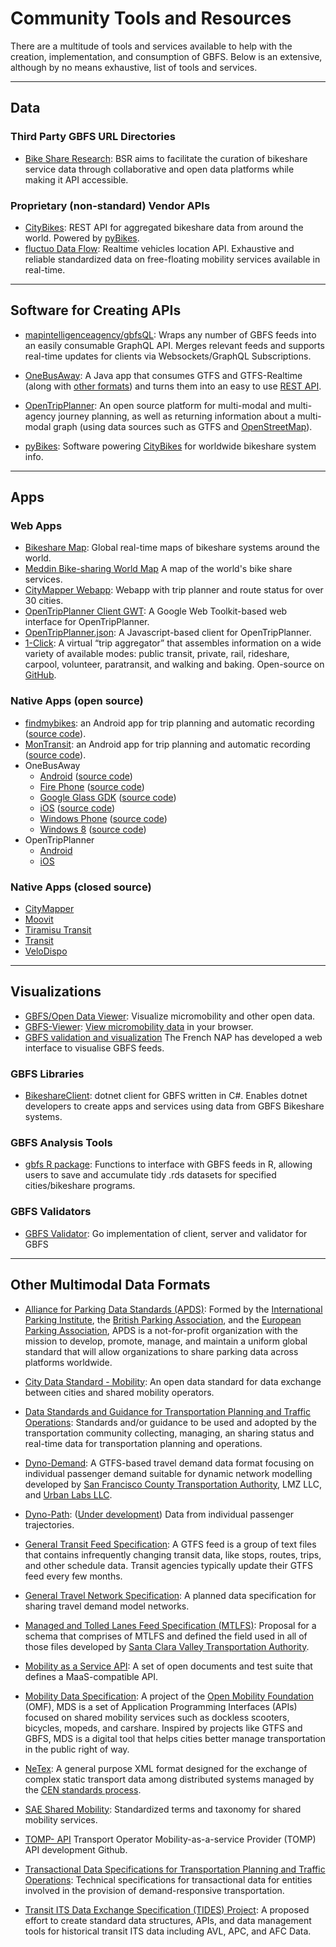 # Community Tools and Resources

There are a multitude of tools and services available to help with the creation, implementation, and consumption of GBFS. Below is an extensive, although by no means exhaustive, list of tools and services. 

<hr>

## Data

### Third Party GBFS URL Directories

- [Bike Share Research](https://bikeshare-research.org/): BSR aims to facilitate the curation of bikeshare service data through collaborative and open data platforms while making it API accessible.


### Proprietary (non-standard) Vendor APIs

- [CityBikes](http://api.citybik.es/v2/): REST API for aggregated bikeshare data from around the world. Powered by [pyBikes](https://github.com/eskerda/pybikes).
- [fluctuo Data Flow](https://fluctuo.com/data-flow/): Realtime vehicles location API. Exhaustive and reliable standardized data on free-floating mobility services available in real-time.

<hr>

## Software for Creating APIs

- [mapintelligenceagency/gbfsQL](https://github.com/mapintelligenceagency/gbfsQL): Wraps any number of GBFS feeds into an easily consumable GraphQL API. Merges relevant feeds and supports real-time updates for clients via Websockets/GraphQL Subscriptions.

- [OneBusAway](https://onebusaway.org/): A Java app that consumes GTFS and GTFS-Realtime (along with [other formats](https://github.com/OneBusAway/onebusaway-application-modules/wiki/Real-Time-Data-Configuration-Guide)) and turns them into an easy to use [REST API](http://developer.onebusaway.org/modules/onebusaway-application-modules/current/api/where/index.html).

- [OpenTripPlanner](http://www.opentripplanner.org/): An open source platform for multi-modal and multi-agency journey planning, as well as returning information about a multi-modal graph (using data sources such as GTFS and [OpenStreetMap](https://www.openstreetmap.org/)).

- [pyBikes](https://github.com/eskerda/pybikes): Software powering [CityBikes](http://api.citybik.es/v2/) for worldwide bikeshare system info.

<hr>

## Apps

### Web Apps

- [Bikeshare Map](https://bikesharemap.com/): Global real-time maps of bikeshare systems around the world.
- [Meddin Bike-sharing World Map](https://bikesharingworldmap.com/) A map of the world's bike share services.
- [CityMapper Webapp](https://citymapper.com/nyc): Webapp with trip planner and route status for over 30 cities.
- [OpenTripPlanner Client GWT](https://github.com/mecatran/OpenTripPlanner-client-gwt):  A Google Web Toolkit-based web interface for OpenTripPlanner.
- [OpenTripPlanner.json](https://github.com/conveyal/otp.js): A Javascript-based client for OpenTripPlanner.
- [1-Click](https://camsys.software/products/1-click): A virtual “trip aggregator” that assembles information on a wide variety of available modes: public transit, private, rail, rideshare, carpool, volunteer, paratransit, and walking and baking. Open-source on [GitHub](https://github.com/camsys/oneclick).

### Native Apps (open source)

- [findmybikes](https://play.google.com/store/apps/details?id=com.ludoscity.findmybikes): an Android app for trip planning and automatic recording ([source code](https://github.com/f8full/findmybikes)).
- [MonTransit](https://play.google.com/store/apps/details?id=org.mtransit.android): an Android app for trip planning and automatic recording ([source code](https://github.com/mtransitapps)).
- OneBusAway
    - [Android](https://play.google.com/store/apps/details?id=com.joulespersecond.seattlebusbot) ([source code](https://github.com/OneBusAway/onebusaway-android))
    - [Fire Phone](https://www.amazon.com/dp/B004UI7QZA) ([source code](https://github.com/OneBusAway/onebusaway-android))
    - [Google Glass GDK](https://github.com/OneBusAway/onebusaway-android/pull/219) ([source code](https://github.com/OneBusAway/onebusaway-android/pull/219))
    - [iOS](https://apps.apple.com/us/app/onebusaway/id329380089) ([source code](https://github.com/OneBusAway/onebusaway-iphone))
    - [Windows Phone](https://www.microsoft.com/en-us/p/onebusaway/9nblggh0cbd9) ([source code](https://github.com/OneBusAway/onebusaway-windows-phone))
    - [Windows 8](https://www.microsoft.com/en-us/p/onebusaway/9wzdncrdm5pc) ([source code](https://github.com/OneBusAway/onebusaway-windows8))
- OpenTripPlanner
    - [Android](https://github.com/CUTR-at-USF/OpenTripPlanner-for-Android/wiki)
    - [iOS](https://github.com/opentripplanner/OpenTripPlanner-iOS)

### Native Apps (closed source)

- [CityMapper](https://citymapper.com/)
- [Moovit](https://moovitapp.com/)
- [Tiramisu Transit](http://www.tiramisutransit.com/)
- [Transit](https://transitapp.com/)
- [VeloDispo](https://www.velodispo.eu/)

<hr>

## Visualizations

- [GBFS/Open Data Viewer](https://share.municipal.systems/oJl_L-B8f): Visualize micromobility and other open data.
- [GBFS-Viewer](https://github.com/idoco/gbfs-viewer): [View micromobility data](https://idoco.github.io/gbfs-viewer/#) in your browser.
- [GBFS validation and visualization](https://transport.data.gouv.fr/validation?type=gbfs&locale=en) The French NAP has developed a web interface to visualise GBFS feeds.


### GBFS Libraries

- [BikeshareClient](https://github.com/andmos/BikeshareClient): dotnet client for GBFS written in C#. Enables dotnet developers to create apps and services using data from GBFS Bikeshare systems.

### GBFS Analysis Tools

- [gbfs R package](https://github.com/ds-civic-data/gbfs): Functions to interface with GBFS feeds in R, allowing users to save and accumulate tidy .rds datasets for specified cities/bikeshare programs.

### GBFS Validators

- [GBFS Validator](https://github.com/petoc/gbfs): Go implementation of client, server and validator for GBFS

<hr>

## Other Multimodal Data Formats

- [Alliance for Parking Data Standards (APDS)](https://www.allianceforparkingdatastandards.org/): Formed by the [International Parking Institute](https://www.parking.org/), the [British Parking Association](http://www.britishparking.co.uk/), and the [European Parking Association](http://www.europeanparking.eu/), APDS is a not-for-profit organization with the mission to develop, promote, manage, and maintain a uniform global standard that will allow organizations to share parking data across platforms worldwide.

- [City Data Standard - Mobility](https://www.polisnetwork.eu/news/dutch-cities-develop-new-mobility-data-standard/): An open data standard for data exchange between cities and shared mobility operators.

- [Data Standards and Guidance for Transportation Planning and Traffic Operations](https://apps.trb.org/cmsfeed/TRBNetProjectDisplay.asp?ProjectID=4543): Standards and/or guidance to be used and adopted by the transportation community collecting, managing, an sharing status and real-time data for transportation planning and operations.

- [Dyno-Demand](https://github.com/osplanning-data-standards/dyno-demand): A GTFS-based travel demand data format focusing on individual passenger demand suitable for dynamic network modelling developed by [San Francisco County Transportation Authority](https://www.sfcta.org/), LMZ LLC, and [Urban Labs LLC](http://urbanlabs.io/).

- [Dyno-Path](https://github.com/osplanning-data-standards/dyno-path): ([Under development](https://github.com/osplanning-data-standards/GTFS-PLUS/pull/52#issuecomment-331231000)) Data from individual passenger trajectories.

- [General Transit Feed Specification](https://gtfs.org/): A GTFS feed is a group of text files that contains infrequently changing transit data, like stops, routes, trips, and other schedule data. Transit agencies typically update their GTFS feed every few months.

- [General Travel Network Specification](https://zephyrtransport.org/trb17projects/7-general-travel-network-specification/): A planned data specification for sharing travel demand model networks.

- [Managed and Tolled Lanes Feed Specification (MTLFS)](https://github.com/vta/Managed-and-Tolled-Lanes-Feed-Specification): Proposal for a schema that comprises of MTLFS and defined the field used in all of those files developed by [Santa Clara Valley Transportation Authority](https://www.vta.org/).

- [Mobility as a Service API](http://maas-api.org/): A set of open documents and test suite that defines a MaaS-compatible API.

- [Mobility Data Specification](https://github.com/openmobilityfoundation/mobility-data-specification): A project of the [Open Mobility Foundation](https://www.openmobilityfoundation.org/) (OMF), MDS is a set of Application Programming Interfaces (APIs) focused on shared mobility services such as dockless scooters, bicycles, mopeds, and carshare. Inspired by projects like GTFS and GBFS, MDS is a digital tool that helps cities better manage transportation in the public right of way.

- [NeTex](https://netex-cen.eu/): A general purpose XML format designed for the exchange of complex static transport data among distributed systems managed by the [CEN standards process](https://www.cencenelec.eu/).

- [SAE Shared Mobility](https://www.sae.org/shared-mobility/): Standardized terms and taxonomy for shared mobility services.

- [TOMP- API](https://github.com/TOMP-WG/TOMP-API) Transport Operator Mobility-as-a-service Provider (TOMP) API development Github.

- [Transactional Data Specifications for Transportation Planning and Traffic Operations](https://apps.trb.org/cmsfeed/TRBNetProjectDisplay.asp?ProjectID=4120): Technical specifications for transactional data for entities involved in the provision of demand-responsive transportation.

- [Transit ITS Data Exchange Specification (TIDES) Project](https://groups.google.com/g/tidesproject): A proposed effort to create standard data structures, APIs, and data management tools for historical transit ITS data including AVL, APC, and AFC Data.
